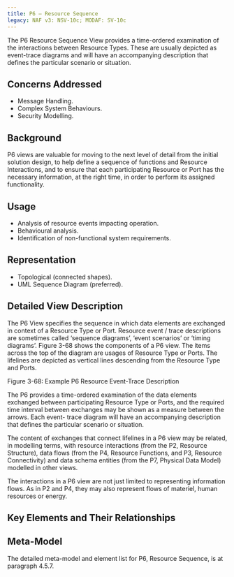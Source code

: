 ```yaml
---
title: P6 – Resource Sequence
legacy: NAF v3: NSV-10c; MODAF: SV-10c
---
```


The P6 Resource Sequence View provides a time-ordered examination of the
interactions between Resource Types. These are usually depicted as event-trace
diagrams and will have an accompanying description that defines the particular
scenario or situation.


## Concerns Addressed

* Message Handling.
* Complex System Behaviours.
* Security Modelling.

## Background

P6 views are valuable for moving to the next level of detail from the initial solution
design, to help define a sequence of functions and Resource Interactions, and to
ensure that each participating Resource or Port has the necessary information, at the
right time, in order to perform its assigned functionality.

## Usage

* Analysis of resource events impacting operation.
* Behavioural analysis.
* Identification of non-functional system requirements.

## Representation

* Topological (connected shapes).
* UML Sequence Diagram (preferred).

## Detailed View Description

The P6 View specifies the sequence in which data elements are exchanged in
context of a Resource Type or Port. Resource event / trace descriptions are
sometimes called ‘sequence diagrams’, ‘event scenarios’ or ‘timing diagrams’. Figure
3-68 shows the components of a P6 view. The items across the top of the diagram
are usages of Resource Type or Ports. The lifelines are depicted as vertical lines
descending from the Resource Type and Ports.

Figure 3-68: Example P6 Resource Event-Trace Description

The P6 provides a time-ordered examination of the data elements exchanged
between participating Resource Type or Ports, and the required time interval
between exchanges may be shown as a measure between the arrows. Each event-
trace diagram will have an accompanying description that defines the particular
scenario or situation.

The content of exchanges that connect lifelines in a P6 view may be related, in
modelling terms, with resource interactions (from the P2, Resource Structure), data
flows (from the P4, Resource Functions, and P3, Resource Connectivity) and data
schema entities (from the P7, Physical Data Model) modelled in other views.

The interactions in a P6 view are not just limited to representing information flows.
As in P2 and P4, they may also represent flows of materiel, human resources or
energy.


## Key Elements and Their Relationships



## Meta-Model

The detailed meta-model and element list for P6, Resource Sequence, is at
paragraph 4.5.7.
